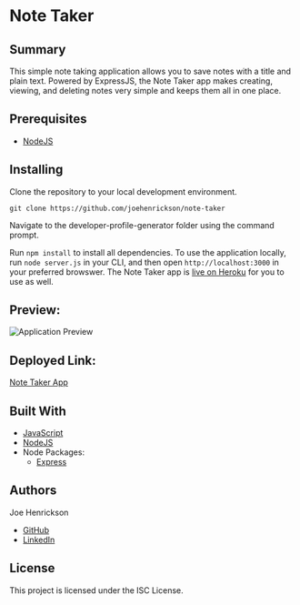 # Note Taker

## Summary
This simple note taking application allows you to save notes with a title and plain text. Powered by ExpressJS, the Note Taker app makes creating, viewing, and deleting notes very simple and keeps them all in one place.

## Prerequisites
* [NodeJS](https://nodejs.org/)

## Installing

Clone the repository to your local development environment.

```
git clone https://github.com/joehenrickson/note-taker
```

Navigate to the developer-profile-generator folder using the command prompt.

Run `npm install` to install all dependencies. To use the application locally, run `node server.js` in your CLI, and then open `http://localhost:3000` in your preferred browswer. The Note Taker app is [live on Heroku](https://radiant-retreat-34618.herokuapp.com/) for you to use as well.

## Preview:
![Application Preview]([NoteTaker.mp4](https://drive.google.com/file/d/11PGIj4XdyXINZasHhFgloaPx1I2BvoUj/view?usp=sharing))

## Deployed Link:
[Note Taker App](https://radiant-retreat-34618.herokuapp.com/)


## Built With
* [JavaScript](https://developer.mozilla.org/en-US/docs/Web/JavaScript)
* [NodeJS](https://nodejs.org/)
* Node Packages:
    * [Express](https://www.npmjs.com/package/express)

## Authors
Joe Henrickson
* [GitHub](https://github.com/joehenrickson)
* [LinkedIn](https://www.linkedin.com/in/joseph-henrickson-9a4ba15b/)

## License
This project is licensed under the ISC License.
